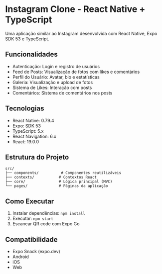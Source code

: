# Instagram Clone - React Native + TypeScript

Uma aplicação similar ao Instagram desenvolvida com React Native, Expo SDK 53 e TypeScript.

## Funcionalidades

- Autenticação: Login e registro de usuários
- Feed de Posts: Visualização de fotos com likes e comentários
- Perfil do Usuário: Avatar, bio e estatísticas
- Galeria: Visualização e upload de fotos
- Sistema de Likes: Interação com posts
- Comentários: Sistema de comentários nos posts

## Tecnologias

- React Native: 0.79.4
- Expo: SDK 53
- TypeScript: 5.x
- React Navigation: 6.x
- React: 19.0.0

## Estrutura do Projeto

```
src/
├── components/          # Componentes reutilizáveis
├── contexts/           # Contextos React
├── core/               # Lógica principal (MVC)
└── pages/              # Páginas da aplicação
```

## Como Executar

1. Instalar dependências: `npm install`
2. Executar: `npm start`
3. Escanear QR code com Expo Go

## Compatibilidade

- Expo Snack (expo.dev)
- Android
- iOS
- Web 
